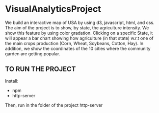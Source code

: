 # VisualAnalyticsProject
We build an interactive map of USA by using d3, javascript, html, and css.
The aim of the project is to show, by state, the agriculture intensity. We show this feature by using color gradation. 
Clicking on a specific State, it will appear a bar chart showing how agriculture (in that state) w.r.t one of the main crops production (Corn, Wheat, Soybeans, Cotton, Hay). 
In addition, we show the coordinates of the 10 cities where the community garden are getting popular.


## TO RUN THE PROJECT

Install:
- npm
- http-server

Then, run in the folder of the project http-server


